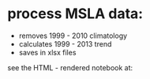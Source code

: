# process MSLA data:

+ removes 1999 - 2010 climatology
+ calculates 1999 - 2013 trend
+ saves in xlsx files

see the HTML - rendered notebook at:
